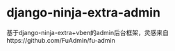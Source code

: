 # django-ninja-extra-admin
基于django-ninja-extra+vben的admin后台框架，灵感来自https://github.com/FuAdmin/fu-admin
